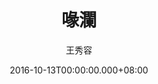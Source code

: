 ---
issue: 194
title: 喙瀾
author: 王秀容
date: 2016-10-13T00:00:00.000+08:00
topic: 懷想
difficulty: 1
wikidata: Q98095568
wikidata_link: https://www.wikidata.org/wiki/Q98095568
---